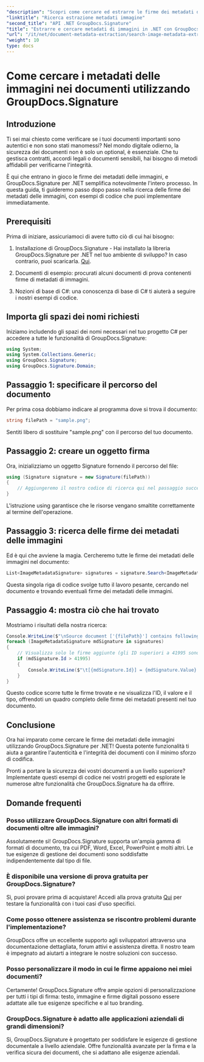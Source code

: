```yaml
---
"description": "Scopri come cercare ed estrarre le firme dei metadati delle immagini nei documenti con GroupDocs.Signature per .NET. Aumenta la sicurezza e l'autenticità dei documenti in pochi minuti."
"linktitle": "Ricerca estrazione metadati immagine"
"second_title": "API .NET GroupDocs.Signature"
"title": "Estrarre e cercare metadati di immagini in .NET con GroupDocs"
"url": "/it/net/document-metadata-extraction/search-image-metadata-extraction/"
"weight": 10
type: docs
---
```

# Come cercare i metadati delle immagini nei documenti utilizzando GroupDocs.Signature

## Introduzione

Ti sei mai chiesto come verificare se i tuoi documenti importanti sono autentici e non sono stati manomessi? Nel mondo digitale odierno, la sicurezza dei documenti non è solo un optional, è essenziale. Che tu gestisca contratti, accordi legali o documenti sensibili, hai bisogno di metodi affidabili per verificarne l'integrità.

È qui che entrano in gioco le firme dei metadati delle immagini, e GroupDocs.Signature per .NET semplifica notevolmente l'intero processo. In questa guida, ti guideremo passo dopo passo nella ricerca delle firme dei metadati delle immagini, con esempi di codice che puoi implementare immediatamente.

## Prerequisiti

Prima di iniziare, assicuriamoci di avere tutto ciò di cui hai bisogno:

1. Installazione di GroupDocs.Signature - Hai installato la libreria GroupDocs.Signature per .NET nel tuo ambiente di sviluppo? In caso contrario, puoi scaricarla. [Qui](https://releases.groupdocs.com/signature/net/).

2. Documenti di esempio: procurati alcuni documenti di prova contenenti firme di metadati di immagini.

3. Nozioni di base di C#: una conoscenza di base di C# ti aiuterà a seguire i nostri esempi di codice.

## Importa gli spazi dei nomi richiesti

Iniziamo includendo gli spazi dei nomi necessari nel tuo progetto C# per accedere a tutte le funzionalità di GroupDocs.Signature:

```csharp
using System;
using System.Collections.Generic;
using GroupDocs.Signature;
using GroupDocs.Signature.Domain;
```

## Passaggio 1: specificare il percorso del documento

Per prima cosa dobbiamo indicare al programma dove si trova il documento:

```csharp
string filePath = "sample.png";
```

Sentiti libero di sostituire "sample.png" con il percorso del tuo documento.

## Passaggio 2: creare un oggetto firma

Ora, inizializziamo un oggetto Signature fornendo il percorso del file:

```csharp
using (Signature signature = new Signature(filePath))
{
    // Aggiungeremo il nostro codice di ricerca qui nel passaggio successivo
}
```

L'istruzione using garantisce che le risorse vengano smaltite correttamente al termine dell'operazione.

## Passaggio 3: ricerca delle firme dei metadati delle immagini

Ed è qui che avviene la magia. Cercheremo tutte le firme dei metadati delle immagini nel documento:

```csharp
List<ImageMetadataSignature> signatures = signature.Search<ImageMetadataSignature>(SignatureType.Metadata);
```

Questa singola riga di codice svolge tutto il lavoro pesante, cercando nel documento e trovando eventuali firme dei metadati delle immagini.

## Passaggio 4: mostra ciò che hai trovato

Mostriamo i risultati della nostra ricerca:

```csharp
Console.WriteLine($"\nSource document ['{filePath}'] contains following signatures.");
foreach (ImageMetadataSignature mdSignature in signatures)
{
    // Visualizza solo le firme aggiunte (gli ID superiori a 41995 sono firme personalizzate)
    if (mdSignature.Id > 41995)
    {
        Console.WriteLine($"\t[{mdSignature.Id}] = {mdSignature.Value} ({mdSignature.Type})");
    }
}
```

Questo codice scorre tutte le firme trovate e ne visualizza l'ID, il valore e il tipo, offrendoti un quadro completo delle firme dei metadati presenti nel tuo documento.

## Conclusione

Ora hai imparato come cercare le firme dei metadati delle immagini utilizzando GroupDocs.Signature per .NET! Questa potente funzionalità ti aiuta a garantire l'autenticità e l'integrità dei documenti con il minimo sforzo di codifica.

Pronti a portare la sicurezza dei vostri documenti a un livello superiore? Implementate questi esempi di codice nei vostri progetti ed esplorate le numerose altre funzionalità che GroupDocs.Signature ha da offrire.

## Domande frequenti

### Posso utilizzare GroupDocs.Signature con altri formati di documenti oltre alle immagini?

Assolutamente sì! GroupDocs.Signature supporta un'ampia gamma di formati di documento, tra cui PDF, Word, Excel, PowerPoint e molti altri. Le tue esigenze di gestione dei documenti sono soddisfatte indipendentemente dal tipo di file.

### È disponibile una versione di prova gratuita per GroupDocs.Signature?

Sì, puoi provare prima di acquistare! Accedi alla prova gratuita [Qui](https://releases.groupdocs.com/) per testare la funzionalità con i tuoi casi d'uso specifici.

### Come posso ottenere assistenza se riscontro problemi durante l'implementazione?

GroupDocs offre un eccellente supporto agli sviluppatori attraverso una documentazione dettagliata, forum attivi e assistenza diretta. Il nostro team è impegnato ad aiutarti a integrare le nostre soluzioni con successo.

### Posso personalizzare il modo in cui le firme appaiono nei miei documenti?

Certamente! GroupDocs.Signature offre ampie opzioni di personalizzazione per tutti i tipi di firma: testo, immagine e firme digitali possono essere adattate alle tue esigenze specifiche e al tuo branding.

### GroupDocs.Signature è adatto alle applicazioni aziendali di grandi dimensioni?

Sì, GroupDocs.Signature è progettato per soddisfare le esigenze di gestione documentale a livello aziendale. Offre funzionalità avanzate per la firma e la verifica sicura dei documenti, che si adattano alle esigenze aziendali.